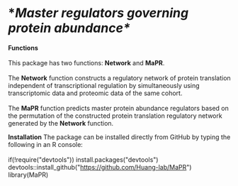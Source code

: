 # **Master regulators governing protein abundance\**


**Functions**<br /><br />
This package has two functions: **Network** and **MaPR**.<br /><br />
The **Network** function constructs a regulatory network of protein translation independent of transcriptional regulation by simultaneously using transcriptomic data and proteomic data of the same cohort. <br /><br />
The **MaPR** function predicts master protein abundance regulators based on the permutation of the constructed protein translation regulatory network generated by the **Network** function.






**Installation**
The package can be installed directly from GitHub by typing the following in an R console:<br /><br />
if(!require("devtools")) install.packages("devtools")
devtools::install_github("https://github.com/Huang-lab/MaPR")
library(MaPR)
